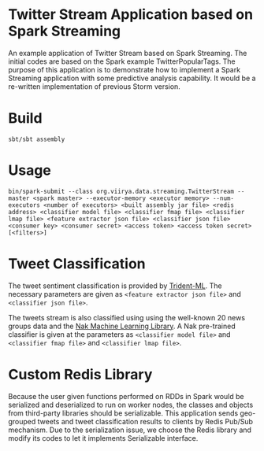 
# Twitter Stream Application based on Spark Streaming

An example application of Twitter Stream based on Spark Streaming. The initial codes are based on the Spark example TwitterPopularTags. The purpose of this application is to demonstrate how to implement a Spark Streaming application with some predictive analysis capability. It would be a re-written implementation of previous Storm version. 

# Build

    sbt/sbt assembly

# Usage

    bin/spark-submit --class org.viirya.data.streaming.TwitterStream --master <spark master> --executor-memory <executor memory> --num-executors <number of executors> <built assembly jar file> <redis address> <classifier model file> <classifier fmap file> <classifier lmap file> <feature extractor json file> <classifier json file> <consumer key> <consumer secret> <access token> <access token secret> [<filters>]

# Tweet Classification

The tweet sentiment classification is provided by [Trident-ML](https://github.com/pmerienne/trident-ml). The necessary parameters are given as `<feature extractor json file>` and `<classifier json file>`.

The tweets stream is also classified using using the well-known 20 news groups data and the [Nak Machine Learning Library](https://github.com/scalanlp/nak). A Nak pre-trained classifier is given at the parameters as `<classifier model file>` and `<classifier fmap file>` and `<classifier lmap file>`.

# Custom Redis Library

Because the user given functions performed on RDDs in Spark would be serialized and deserialized to run on worker nodes, the classes and objects from third-party libraries should be serializable. This application sends geo-grouped tweets and tweet classification results to clients by Redis Pub/Sub mechanism. Due to the serialization issue, we choose the Redis library and modify its codes to let it implements Serializable interface.


